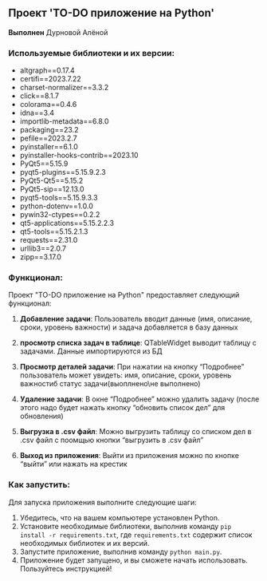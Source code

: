 ## Проект 'TO-DO приложение на Python'

**Выполнен** Дурновой Алёной

### Используемые библиотеки и их версии:

- altgraph==0.17.4
- certifi==2023.7.22
- charset-normalizer==3.3.2
- click==8.1.7
- colorama==0.4.6
- idna==3.4
- importlib-metadata==6.8.0
- packaging==23.2
- pefile==2023.2.7
- pyinstaller==6.1.0
- pyinstaller-hooks-contrib==2023.10
- PyQt5==5.15.9
- pyqt5-plugins==5.15.9.2.3
- PyQt5-Qt5==5.15.2
- PyQt5-sip==12.13.0
- pyqt5-tools==5.15.9.3.3
- python-dotenv==1.0.0
- pywin32-ctypes==0.2.2
- qt5-applications==5.15.2.2.3
- qt5-tools==5.15.2.1.3
- requests==2.31.0
- urllib3==2.0.7
- zipp==3.17.0

### Функционал:

Проект "TO-DO приложение на Python" предоставляет следующий функционал:

1. **Добавление задачи**: Пользователь вводит данные (имя, описание, сроки, уровень важности) и задача добавляется в базу данных

2. **просмотр списка задач в таблице**: QTableWidget выводит таблицу с задачами. Данные импортируются из БД

3. **Просмотр деталей задачи**: При нажатии на кнопку “Подробнее” пользователь может увидеть: имя, описание, сроки, уровень важностиб статус задачи(выоплнено\не выполнено)

4. **Удаление задачи**: В окне “Подробнее” можно удалить задачу (после этого надо будет нажать кнопку “обновить список дел” для обновления)

5. **Выгрузка в .csv файл**: Можно выгрузить таблицу со списком дел в .csv файл с поомщью кнопки “выгрузить в .csv файл”

6. **Выход из приложения**: Выйти из приложения можно по кнопке “выйти” или нажать на крестик
### Как запустить:

Для запуска приложения выполните следующие шаги:

1. Убедитесь, что на вашем компьютере установлен Python.
2. Установите необходимые библиотеки, выполнив команду `pip install -r requirements.txt`, где `requirements.txt` содержит список необходимых библиотек и их версий.
3. Запустите приложение, выполнив команду `python main.py`.
4. Приложение будет запущено, и вы сможете начать использовать. Пользуйтесь инструкцией!